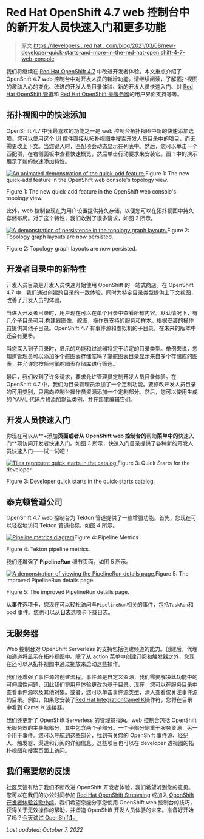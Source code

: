 # Red Hat OpenShift 4.7 web 控制台中的新开发人员快速入门和更多功能

> 原文:[https://developers . red hat . com/blog/2021/03/08/new-developer-quick-starts-and-more-in-the-red-hat-open shift-4-7-web-console](https://developers.redhat.com/blog/2021/03/08/new-developer-quick-starts-and-more-in-the-red-hat-openshift-4-7-web-console)

我们将继续在 [Red Hat OpenShift 4.7](https://www.openshift.com) 中改进开发者体验。本文重点介绍了 OpenShift 4.7 web 控制台中对开发人员的新增功能。请继续阅读，了解拓扑视图的激动人心的变化、改进的开发人员目录体验、新的开发人员快速入门、对 [Red Hat OpenShift 管道](/courses/middleware/openshift-pipelines)和 [Red Hat OpenShift 无服务器](/topics/serverless-architecture)的用户界面支持等等。

## 拓扑视图中的快速添加

OpenShift 4.7 中我最喜欢的功能之一是 web 控制台拓扑视图中新的快速添加选项。您可以使用这个 UI 控件直接从拓扑视图中搜索开发人员目录中的项目，而无需更改上下文。当您键入时，匹配项会动态显示在列表中。然后，您可以单击一个匹配项，在右侧面板中查看快速概览，然后单击行动要求来安装它。图 1 中的演示展示了新的快速添加特性。

[![An animated demonstration of the quick-add feature.](../Images/e3fa8e94c3ebdaff31c0f330152d1e39.png "rh-openshift-console-4.7-fig1")](/sites/default/files/blog/2021/03/rh-openshift-console-4.7-fig1.gif)Figure 1: The new quick-add feature in the OpenShift web console's topology view.

Figure 1: The new quick-add feature in the OpenShift web console's topology view.

此外，web 控制台现在为用户设置提供持久存储，以便您可以在拓扑视图中持久存储布局。对于这个特性，我们收到了很多请求，如图 2 所示。

[![A demonstration of persistence in the topology graph layouts.](../Images/d10528a45324442032f0f1a7379e1e06.png "rh-openshift-console-4-7-fig2")](/sites/default/files/blog/2021/03/rh-openshift-console-4-7-fig2.gif)Figure 2: Topology graph layouts are now persisted.

Figure 2: Topology graph layouts are now persisted.

## 开发者目录中的新特性

开发人员目录是开发人员快速开始使用 OpenShift 的一站式商店。在 OpenShift 4.7 中，我们通过创建跨目录的一致体验，同时为特定目录类型提供上下文视图，改善了开发人员的体验。

当进入开发者目录时，用户现在可以在单个目录中查看所有内容。默认情况下，有几个子目录可用:构建器图像、舵图、操作员支持的服务和样本。根据安装的[操作符](/topics/kubernetes/operators)提供其他子目录。OpenShift 4.7 有事件源和虚拟机的子目录，在未来的版本中还会有更多。

当您深入到子目录时，显示的功能和过滤器特定于给定的目录类型。举例来说，您知道管理员可以添加多个舵图表存储库吗？掌舵图表目录显示来自多个存储库的图表，并允许您按任何掌舵图表存储库进行筛选。

最后，我们收到了许多请求，要求允许管理员定制开发人员目录体验。在 OpenShift 4.7 中，我们为目录管理员添加了一个定制功能。要修改开发人员目录的可用类别，只需向控制台操作员资源添加一个定制部分。然后，您可以使用生成的 YAML 代码片段添加默认类别，并在那里编辑它们。

## 开发人员快速入门

你现在可以从**+添加**页面或者从 OpenShift web 控制台的**帮助**菜单中的**快速入门**项访问开发者快速入门。如图 3 所示，快速入门目录提供了各种新的开发人员快速入门——试一试吧！

[![Tiles represent quick starts in the catalog.](../Images/860da2d6cfb1a8ae5711906d30e0d74f.png "QuickStartsForTheDev")](/sites/default/files/blog/2021/02/QuickStartsForTheDev.png)Figure 3: Quick Starts for the developer

Figure 3: Developer quick starts in the quick-starts catalog.

## 泰克顿管道公司

OpenShift 4.7 web 控制台为 Tekton 管道提供了一些增强功能。首先，您现在可以轻松地访问 Tekton 管道指标，如图 4 所示。

[![Pipeline metrics diagram](../Images/a413b6cf4ad719262b118e518bd405e5.png)](/sites/default/files/blog/2021/02/PipelineMetrics.png)Figure 4: Pipeline Metrics

Figure 4: Tekton pipeline metrics.

我们还增强了 **PipelineRun** 细节页面，如图 5 所示。

[![A demonstration of viewing the PipelineRun details page.](../Images/e1bbaea5f153edf7bb4788ab99a8cee1.png "rh-openshift-console-4-7-fig5")](/sites/default/files/blog/2021/03/rh-openshift-console-4-7-fig5.gif)Figure 5: The improved PipelineRun details page.

Figure 5: The improved PipelineRun details page.

从**事件**选项卡，您现在可以轻松访问与`PipelineRun`相关的事件，包括`TaskRun`和 pod 事件。您也可以从**日志**选项卡下载日志。

## 无服务器

Web 控制台对 OpenShift Serverless 的支持包括创建频道的能力。创建后，代理和通道将显示在拓扑视图中。除了从 action 菜单中创建订阅和触发器之外，您现在还可以从拓扑视图中通过拖放来启动这些操作。

我们还增强了事件源的创建流程。事件源是自定义资源，我们需要解决此功能中的可伸缩性问题，因此我们将用户体验更改为基于目录。现在，您可以在服务目录中查看事件源以及其他对象。或者，您可以单击事件源类型，深入查看仅关注事件源的目录。例如，如果您安装了[Red Hat Integration](/integration)[Camel K](/topics/camel-k)操作符，您将在目录中看到 Camel K 连接器。

我们还更新了 OpenShift Serverless 的管理员视角。web 控制台包括 OpenShift 无服务器的主导航部分，其中包含两个子部分。一个子部分侧重于服务资源，另一个用于事件。您可以导航到这些部分，找到有关您的 OpenShift 事件源、经纪人、触发器、渠道和订阅的详细信息。这些项目也可以在 developer 透视图的拓扑视图和搜索页面上访问。

## 我们需要您的反馈

社区反馈有助于我们不断改进 OpenShift 开发者体验，我们希望听到您的意见。您可以在我们的办公时间参加 [Red Hat OpenShift Streaming](http://openshift.tv) 或加入 [OpenShift 开发者体验谷歌小组](https://groups.google.com/forum/#!forum/openshift-dev-users)。我们希望您能分享您使用 OpenShift web 控制台的技巧，获得关于无效操作的帮助，并塑造 OpenShift 开发人员体验的未来。准备好开始了吗？[今天试试 OpenShift】。](http://www.openshift.com/try)

*Last updated: October 7, 2022*
